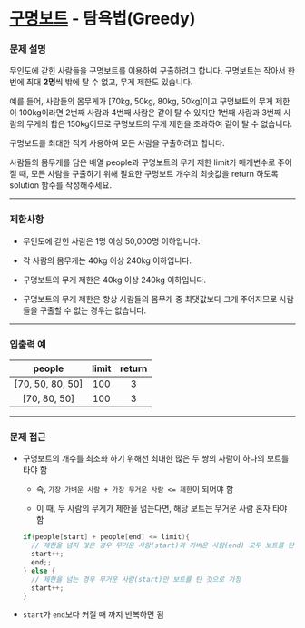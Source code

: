 # [구명보트](https://programmers.co.kr/learn/courses/30/lessons/42885) - 탐욕법(Greedy)

### 문제 설명

무인도에 갇힌 사람들을 구명보트를 이용하여 구출하려고 합니다. 구명보트는 작아서 한 번에 최대 **2명**씩 밖에 탈 수 없고, 무게 제한도 있습니다.

예를 들어, 사람들의 몸무게가 [70kg, 50kg, 80kg, 50kg]이고 구명보트의 무게 제한이 100kg이라면 2번째 사람과 4번째 사람은 같이 탈 수 있지만 1번째 사람과 3번째 사람의 무게의 합은 150kg이므로 구명보트의 무게 제한을 초과하여 같이 탈 수 없습니다.

구명보트를 최대한 적게 사용하여 모든 사람을 구출하려고 합니다.

사람들의 몸무게를 담은 배열 people과 구명보트의 무게 제한 limit가 매개변수로 주어질 때, 모든 사람을 구출하기 위해 필요한 구명보트 개수의 최솟값을 return 하도록 solution 함수를 작성해주세요.

---

### 제한사항

  - 무인도에 갇힌 사람은 1명 이상 50,000명 이하입니다.

  - 각 사람의 몸무게는 40kg 이상 240kg 이하입니다.

  - 구명보트의 무게 제한은 40kg 이상 240kg 이하입니다.

  - 구명보트의 무게 제한은 항상 사람들의 몸무게 중 최댓값보다 크게 주어지므로 사람들을 구출할 수 없는 경우는 없습니다.

---

### 입출력 예

|      people      | limit | return |
| :--------------: | :---: | :----: |
| [70, 50, 80, 50] |  100  |   3    |
|   [70, 80, 50]   |  100  |   3    |

---

### 문제 접근

  - 구명보트의 개수를 최소화 하기 위해선 최대한 많은 두 쌍의 사람이 하나의 보트를 타야 함

    - 즉, `가장 가벼운 사람 + 가장 무거운 사람 <= 제한`이 되어야 함

    - 이 때, 두 사람의 무게가 제한을 넘는다면, 해당 보트는 무거운 사람 혼자 타야 함

    ```cpp
    if(people[start] + people[end] <= limit){
      // 제한을 넘지 않은 경우 무거운 사람(start)과 가벼운 사람(end) 모두 보트를 탄 것으로 가정
      start++;
      end;;
    } else {
      // 제한을 넘는 경우 무거운 사람(start)만 보트를 탄 것으로 가정
      start++;
    }

    ```

  - `start`가 `end`보다 커질 때 까지 반복하면 됨